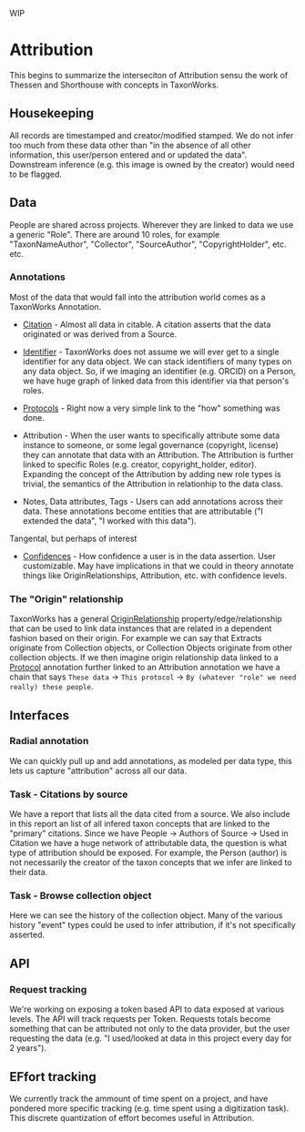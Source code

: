 
WIP

# Attribution

This begins to summarize the interseciton of Attribution sensu the work of Thessen and Shorthouse with concepts in TaxonWorks.

## Housekeeping

All records are timestamped and creator/modified stamped.  We do not infer too much from these data other than "in the absence of all other information, this user/person entered and or updated the data". Downstream inference (e.g. this image is owned by the creator) would need to be flagged.

## Data

People are shared across projects.  Wherever they are linked to data we use a generic "Role". There are around 10 roles, for example "TaxonNameAuthor", "Collector", "SourceAuthor", "CopyrightHolder", etc. etc.  

### Annotations

Most of the data that would fall into the attribution world comes as a TaxonWorks Annotation.

* [Citation](http://rdoc.taxonworks.org/Citation.html) - Almost all data in citable. A citation asserts that the data originated or was derived from a Source.
* [Identifier](http://rdoc.taxonworks.org/Identifier.html) - TaxonWorks does not assume we will ever get to a single identifier for any data object.  We can stack identifiers of many types on any data object.  So, if we imaging an identifier (e.g. ORCID) on a Person, we have huge graph of linked data from this identifier via that person's roles. 
* [Protocols](http://rdoc.taxonworks.org/Protocol.html) - Right now a very simple link to the "how" something was done. 
* Attribution - When the user wants to specifically attribute some data instance to someone, or some legal governance (copyright, license) they can annotate that data with an Attribution.  The Attribution is further linked to specific Roles (e.g. creator, copyright_holder, editor). Expanding the concept of the Attribution by adding new role types is trivial, the semantics of the Attribution in relationhip to the data class.

* Notes, Data attributes, Tags - Users can add annotations across their data.  These annotations become entities that are attributable ("I extended the data", "I worked with this data").

Tangental, but perhaps of interest

* [Confidences](http://rdoc.taxonworks.org/Confidence.html) - How confidence a user is in the data assertion.  User customizable.  May have implications in that we could in theory annotate things like OriginRelationships, Attribution, etc. with confidence levels.

### The "Origin" relationship

TaxonWorks has a general [OriginRelationship](http://rdoc.taxonworks.org/OriginRelationship.html) property/edge/relationship that can be used to link data instances that are related in a dependent fashion based on their origin.  For example we can say that Extracts originate from Collection objects, or Collection Objects originate from other collection objects.  If we then imagine origin relationship data linked to a [Protocol](http://rdoc.taxonworks.org/Protocol.html) annotation further linked to an Attribution annotation we have a chain that says `These data` -> `This protocol` -> `By (whatever "role" we need really) these people`.

## Interfaces

### Radial annotation

We can quickly pull up and add annotations, as modeled per data type, this lets us capture "attribution" across all our data.

### Task - Citations by source

We have a report that lists all the data cited from a source.  We also include in this report an list of all infered taxon concepts that are linked to the "primary" citations.  Since we have People -> Authors of Source -> Used in Citation we have a huge network of attributable data, the question is what type of attribution should be exposed.  For example, the Person (author) is not necessarily the creator of the taxon concepts that we infer are linked to their data.

### Task - Browse collection object 

Here we can see the history of the collection object.  Many of the various history "event" types could be used to infer attribution, if it's not specifically asserted.

## API

### Request tracking

We're working on exposing a token based API to data exposed at various levels.  The API will track requests per Token.  Requests totals become something that can be attributed not only to the data provider, but the user requesting the data (e.g. "I used/looked at data in this project every day for 2 years").

## EFfort tracking

We currently track the ammount of time spent on a project, and have pondered more specific tracking (e.g. time spent using a digitization task).  This discrete quantization of effort becomes useful in Attribution.

